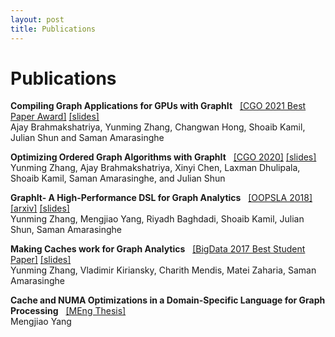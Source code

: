 ```yaml
---
layout: post
title: Publications 
---
```

Publications
============

**Compiling Graph Applications for GPUs with GraphIt** &nbsp; [[CGO 2021 Best Paper Award]]({{site.data.papers.g2.link}}) [[slides]]({{site.data.papers.g2.slides}})<br/>
Ajay Brahmakshatriya, Yunming Zhang, Changwan Hong, Shoaib Kamil, Julian Shun and Saman Amarasinghe

**Optimizing Ordered Graph Algorithms with GraphIt** &nbsp; [[CGO 2020]]({{site.data.papers.og.link}}) [[slides]]({{site.data.papers.og.slides}})<br/>
Yunming Zhang, Ajay Brahmakshatriya, Xinyi Chen, Laxman Dhulipala, Shoaib Kamil, Saman Amarasinghe, and Julian Shun

**GraphIt- A High-Performance DSL for Graph Analytics** &nbsp; [[OOPSLA 2018]]({{site.data.papers.graphit.link}}) [[arxiv]]({{site.data.papers.graphit_arxiv.link}}) [[slides]]({{site.data.papers.graphit.slides}})<br/>
Yunming Zhang, Mengjiao Yang, Riyadh Baghdadi, Shoaib Kamil, Julian Shun, Saman Amarasinghe

**Making Caches work for Graph Analytics** &nbsp; [[BigData 2017 Best Student Paper]]({{site.data.papers.cagra.link}}) [[slides]]({{site.data.papers.cagra.slides}})<br/> 
Yunming Zhang,  Vladimir Kiriansky, Charith Mendis, Matei Zaharia, Saman Amarasinghe

**Cache and NUMA Optimizations in a Domain-Specific Language for Graph Processing** &nbsp; [[MEng Thesis]]({{site.data.papers.mengjiao_thesis.link}}) <br/>
Mengjiao Yang



